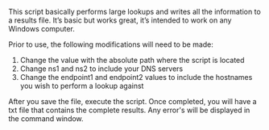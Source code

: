 This script basically performs large lookups and writes all the information to a results file. It’s basic but works great, it’s intended to work on any Windows computer.

Prior to use, the following modifications will need to be made:

1. Change the value with the absolute path where the script is located
2. Change ns1 and ns2 to include your DNS servers
3. Change the endpoint1 and endpoint2 values to include the hostnames you wish to perform a lookup against

After you save the file, execute the script. Once completed, you will have a txt file that contains the complete results. Any error's will be displayed in the command window.
